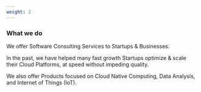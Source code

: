 ```yaml
---
weight: 2
---
```


### What we do

We offer Software Consulting Services to Startups & Businesses.

In the past, we have helped many fast growth Startups optimize & scale their Cloud Platforms, at speed without impeding quality.

We also offer Products focused on Cloud Native Computing, Data Analysis, and Internet of Things (IoT).
